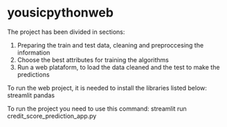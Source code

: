 # yousicpythonweb
The project has been divided in sections:
1) Preparing the train and test data, cleaning and preproccesing the information
2) Choose the best attributes for training the algorithms
3) Run a web plataform, to load the data cleaned and the test to make the predictions

To run the web project, it is needed to install the libraries listed below:
streamlit
pandas

To run the project you need to use this command:
streamlit run credit_score_prediction_app.py
